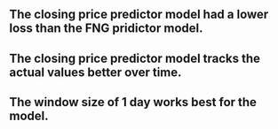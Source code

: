 ## The closing price predictor model had a lower loss than the FNG pridictor model.

## The closing price predictor model tracks the actual values better over time.

## The window size of 1 day works best for the model.
